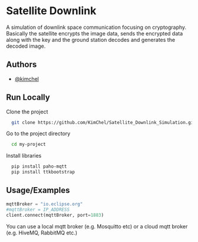 
# Satellite Downlink

A simulation of downlink space communication focusing on cryptography. Basically the satellite encrypts the image data, sends the encrypted data along with the key and the ground station decodes and generates the decoded image.


## Authors

- [@kimchel](https://www.github.com/kimchel)


## Run Locally

Clone the project

```bash
  git clone https://github.com/KimChel/Satellite_Downlink_Simulation.git
```

Go to the project directory

```bash
  cd my-project
```

Install libraries

```bash
  pip install paho-mqtt
  pip install ttkbootstrap
```






## Usage/Examples

```python
mqttBroker = "io.eclipse.org"
#mqttBroker = IP_ADDRESS
client.connect(mqttBroker, port=1883)
```

You can use a local mqtt broker (e.g. Mosquitto etc) or a cloud mqtt broker (e.g. HiveMQ, RabbitMQ etc.)

